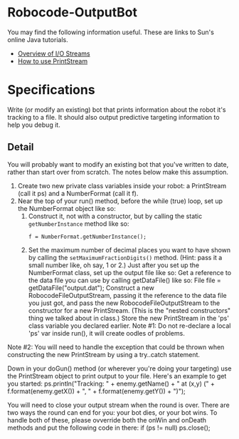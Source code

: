 # Robocode-OutputBot

You may find the following information useful. These are links to Sun's online Java tutorials.

- [Overview of I/O Streams](https://docs.oracle.com/javase/tutorial/essential/io/streams.html)
- [How to use PrintStream](http://java2s.com/Tutorials/Java/Stream_Reader_Writer/How_to_use_Java_PrintStream.htm)

# Specifications

Write (or modify an existing) bot that prints information about the robot it's tracking to a file. It should also output predictive targeting information to help you debug it.

## Detail

You will probably want to modify an existing bot that you've written to date, rather than start over from scratch. The notes below make this assumption.

1. Create two new private class variables inside your robot: a PrintStream (call it ps) and a NumberFormat (call it f).
2. Near the top of your run() method, before the while (true) loop, set up the NumberFormat object like so:
    1. Construct it, not with a constructor, but by calling the static `getNumberInstance` method like so:
        ```
        f = NumberFormat.getNumberInstance();
        ```
    2. Set the maximum number of decimal places you want to have shown by calling the `setMaximumFractionDigits()` method. (Hint: pass it a small number like, oh say, 1 or 2.)
Just after you set up the NumberFormat class, set up the output file like so:
Get a reference to the data file you can use by calling getDataFile() like so:
File file = getDataFile("output.dat");
Construct a new RobocodeFileOutputStream, passing it the reference to the data file you just got, and pass the new RobocodeFileOutputStream to the constructor for a new PrintStream. (This is the "nested constructors" thing we talked about in class.) Store the new PrintStream in the 'ps' class variable you declared earlier.
Note #1: Do not re-declare a local 'ps' var inside run(), it will create oodles of problems.

Note #2: You will need to handle the exception that could be thrown when constructing the new PrintStream by using a try..catch statement.

Down in your doGun() method (or wherever you're doing your targeting) use the PrintStream object to print output to your file. Here's an example to get you started:
	ps.println("Tracking: " + enemy.getName() + " at (x,y) (" + 
		f.format(enemy.getX()) + ", " + f.format(enemy.getY()) + ")");
	
You will need to close your output stream when the round is over. There are two ways the round can end for you: your bot dies, or your bot wins. To handle both of these, please ovverride both the onWin and onDeath methods and put the following code in there:
	if (ps != null) ps.close();
